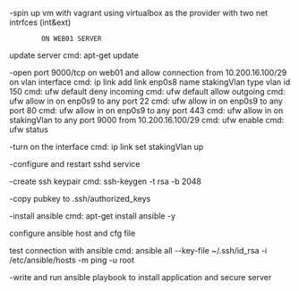 -spin up vm with vagrant using virtualbox as the provider with two net intrfces (int&ext)

			ON WEB01 SERVER
update server
cmd: apt-get update

-open port 9000/tcp on web01 and allow connection from 10.200.16.100/29 on vlan interface
cmd: ip link add link enp0s8 name stakingVlan type vlan id 150
cmd: ufw default deny incoming
cmd: ufw default allow outgoing
cmd: ufw allow in on enp0s9 to any port 22
cmd: ufw allow in on enp0s9 to any port 80
cmd: ufw allow in on enp0s9 to any port 443
cmd: ufw allow in on stakingVlan to any port 9000 from 10.200.16.100/29
cmd: ufw enable
cmd: ufw status

-turn on the interface
cmd: ip link set stakingVlan up

-configure and restart sshd service

-create ssh keypair
cmd: ssh-keygen -t rsa -b 2048

-copy pubkey to .ssh/authorized_keys

-install ansible
cmd: apt-get install ansible -y

configure ansible host and cfg file

test connection with ansible
cmd: ansible all --key-file ~/.ssh/id_rsa -i /etc/ansible/hosts -m ping -u root

-write and run ansible playbook to install application and secure server
